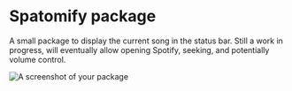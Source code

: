 # Spatomify package

A small package to display the current song in the status bar.  Still a work in progress, will eventually allow opening Spotify, seeking, and potentially volume control.

![A screenshot of your package](blob:http://imgur.com/f5357e5f-1e0e-4027-a2de-69ce9aa7a54e)
